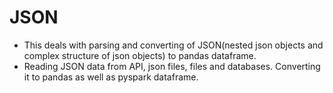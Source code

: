 # JSON

* This deals with parsing and converting of JSON(nested json objects and complex structure of json objects) to pandas dataframe.
* Reading JSON data from API, json files, files and databases. Converting it to pandas as well as pyspark dataframe.
